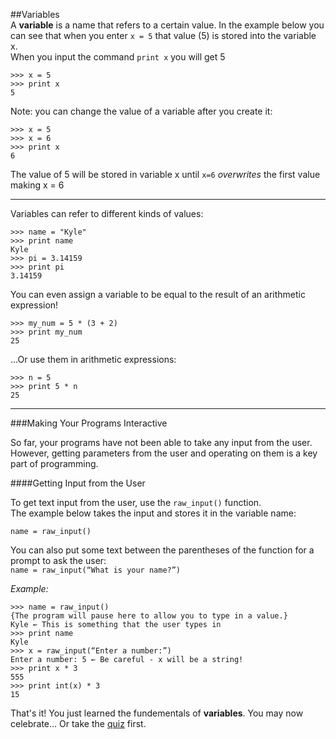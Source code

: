 ##Variables  
A **variable** is a name that refers to a certain value.
In the example below you can see that when you enter ```x = 5``` that value (5) is stored into the variable x.  
When you input the command ```print x``` you will get 5

```
>>> x = 5
>>> print x
5
```
Note: you can change the value of a variable after you create it:

```
>>> x = 5
>>> x = 6
>>> print x
6
```
The value of 5 will be stored in variable x until ```x=6``` _overwrites_ the first value making x = 6  
___  
Variables can refer to different kinds of values:

```
>>> name = "Kyle"
>>> print name
Kyle
>>> pi = 3.14159
>>> print pi
3.14159
```
You can even assign a variable to be equal to the result of an arithmetic expression!

```
>>> my_num = 5 * (3 + 2)
>>> print my_num
25
```
...Or use them in arithmetic expressions:

```
>>> n = 5
>>> print 5 * n
25
```
___
###Making Your Programs Interactive  
  
So far, your programs have not been able to take any input from the user. However, getting parameters from the user and operating on them is a key part of programming.  
  
####Getting Input from the User  
  
To get text input from the user, use the ```raw_input()``` function.  
The example below takes the input and stores it in the variable name:  

```name = raw_input()```  

You can also put some text between the parentheses of the function for a prompt to ask the user:    
```name = raw_input(“What is your name?”)```  
  
_Example:_ 
 
```
>>> name = raw_input()
{The program will pause here to allow you to type in a value.} 
Kyle ← This is something that the user types in
>>> print name
Kyle
>>> x = raw_input(“Enter a number:”)
Enter a number: 5 ← Be careful - x will be a string!
>>> print x * 3
555
>>> print int(x) * 3
15
```
  
 That's it! You just learned the fundementals of **variables**. You may now celebrate... Or take the [quiz] first.
 
[quiz]: (https://nathansolomon1678.github.io/programmer-training/general/quizzes/variables)
